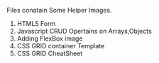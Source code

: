 Files conatain Some Helper Images.
1. HTML5 Form
2. Javascript CRUD Opertains on Arrays,Objects
3. Adding FlexBox image
4. CSS GRID container Template
5. CSS GRID CheatSheet
